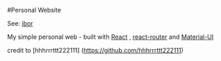 #Personal Website

See: [ibor](https://cv.ibor.tech)

My simple personal web - built with [React](https://reactjs.org/) , [react-router](https://reactrouter.com/) and [Material-UI](https://mui.com/)

credit to [hhhrrrttt222111] (https://github.com/hhhrrrttt222111)